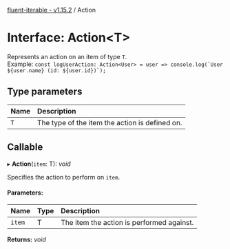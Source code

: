 [fluent-iterable - v1.15.2](../README.md) / Action

# Interface: Action<T\>

Represents an action on an item of type `T`.<br>
  Example: ``const logUserAction: Action<User> = user => console.log(`User ${user.name} (id: ${user.id})`);``

## Type parameters

| Name | Description |
| :------ | :------ |
| `T` | The type of the item the action is defined on. |

## Callable

▸ **Action**(`item`: T): *void*

Specifies the action to perform on `item`.

#### Parameters:

| Name | Type | Description |
| :------ | :------ | :------ |
| `item` | T | The item the action is performed against. |

**Returns:** *void*
